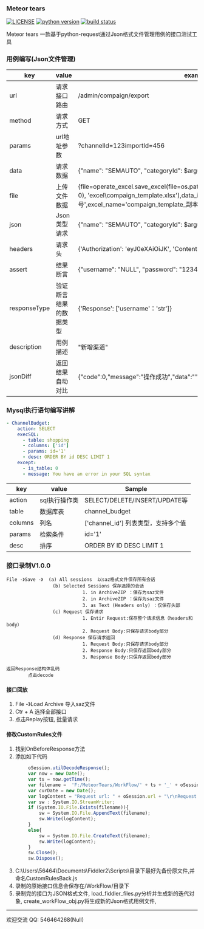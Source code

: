 ### Meteor tears

[![LICENSE](https://img.shields.io/badge/license-MIT-green.svg)](https://github.com/xiaoxiaolulu/MeteorTears/blob/master/LICENSE) [![python version](https://img.shields.io/badge/python-3.4%7C3.5%7C3.6%7C3.7-blue.svg)](https://pypi.org/project/MeteorTears/) [![build status](https://travis-ci.org/xiaoxiaolulu/MeteorTears.svg?branch=master)](https://pypi.org/project/MeteorTears/)


Meteor tears 一款基于python-request通过Json格式文件管理用例的接口测试工具


### 用例编写(Json文件管理)
key | value | example
------------ | -------------| ----------------
url | 请求接口路由 | /admin/compaign/export
method | 请求方式 | GET
params | url地址参数 | ?channelId=123importId=456
data | 请求数据 | {"name": "SEMAUTO", "categoryId": $arguments, "enabled": 1}
file | 上传文件数据 | {file=operate_excel.save_excel(file=os.path.join(parameters.make_directory('Data', 0), 'excel\compaign_template.xlsx'),data_index=0,excel_key='落地页编号',excel_name='compaign_template_副本.xlsx')}
json | Json类型请求 | {"name": "SEMAUTO", "categoryId": $arguments, "enabled": 1}
headers | 请求头 | {'Authorization': 'eyJ0eXAiOiJK', 'Content-Type': 'application/json'} 
assert | 结果断言 | {"username": "NULL", "password": "123456", "auth_code": ['len': 4]}
responseType | 验证断言结果的数据类型 | {'Response': ['username'：'str']}
description | 用例描述 | "新增渠道"
jsonDiff | 返回结果自动对比 | {"code":0,"message":"操作成功","data":""}


### Mysql执行语句编写讲解
```yaml
- ChannelBudget:
    action: SELECT
    execSQL:
      - table: shopping
      - columns: ['id']
      - params: id='1'
      - desc: ORDER BY id DESC LIMIT 1
    except:
      - is_table: 0
      - message: You have an error in your SQL syntax
```

key | value | Sample
------------ | -------------| ----------------
action| sql执行操作类 | SELECT/DELETE/INSERT/UPDATE等   
table| 数据库表 | channel_budget
columns| 列名 | ['channel_id'] 列表类型，支持多个值
params| 检索条件 | id='1'
desc| 排序 | ORDER BY ID DESC LIMIT 1


### 接口录制V1.0.0
```text
File -》Save -》  (a) All sessions  以saz格式文件保存所有会话 
                 (b) Selected Sessions 保存选择的会话
                            1. in ArchiveZIP ：保存为saz文件
                            2. in ArchiveZIP ：保存为saz文件
                            3. as Text (Headers only) ：仅保存头部
                 (c) Request 保存请求
                            1. Entir Request:保存整个请求信息（headers和body）
                            2. Request Body:只保存请求body部分
                 (d) Response 保存请求返回
                            1. Request Body:只保存请求body部分
                            2. Response Body:只保存返回body部分
                            3. Response Body:只保存返回body部分

返回Response结构体乱码
        点击decode 
```

#### 接口回放
1. File -》Load Archive 导入saz文件
2. Ctr + A 选择全部接口
3. 点击Replay按钮, 批量请求


#### 修改CustomRules文件
1. 找到OnBeforeResponse方法
2. 添加如下代码
```javascript
        oSession.utilDecodeResponse();
        var now = new Date();
        var ts = now.getTime();
        var filename =  'F:/MeteorTears/WorkFlow/' + ts + '_' + oSession.id + '.yaml';
        var curDate = new Date();
        var logContent = "Request url: " + oSession.url + "\r\nRequest header: " + oSession.oRequest.headers +  "\r\nRequest body: " + oSession.GetRequestBodyAsString() + "\r\nResponse code: " + oSession.responseCode + "\r\nResponse body: " + oSession.GetResponseBodyAsString() + "\r\n";
        var sw : System.IO.StreamWriter;
        if (System.IO.File.Exists(filename)){
            sw = System.IO.File.AppendText(filename);
            sw.Write(logContent);
        }
        else{
            sw = System.IO.File.CreateText(filename);
            sw.Write(logContent);
        }
        sw.Close();
        sw.Dispose();
```
3. C:\Users\56464\Documents\Fiddler2\Scripts\目录下最好先备份原文件,并命名CustomRulesBack.js
4. 录制的原始接口信息会保存在/WorkFlow/目录下
5. 录制完的接口为JSON格式文件, load_fiddler_files.py分析并生成新的迭代对象, create_workFlow_obj.py将生成新的Json格式用例文件,

--------------

欢迎交流   QQ: 546464268(Null)